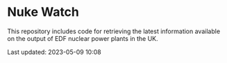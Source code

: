 # Nuke Watch

This repository includes code for retrieving the latest information available on the output of EDF nuclear power plants in the UK.

Last updated: 2023-05-09 10:08